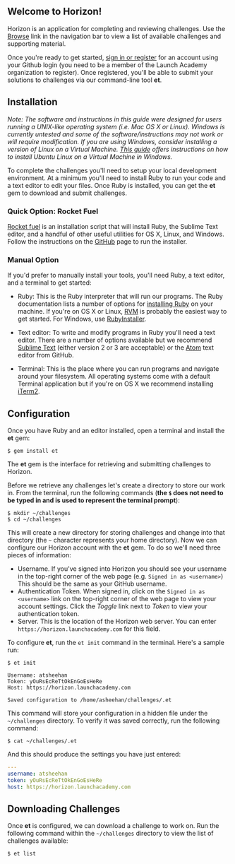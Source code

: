 ## Welcome to Horizon!

Horizon is an application for completing and reviewing challenges. Use the [Browse][browse] link in the navigation bar to view a list of available challenges and supporting material.

Once you're ready to get started, [sign in or register][sign_in] for an account using your Github login (you need to be a member of the Launch Academy organization to register). Once registered, you'll be able to submit your solutions to challenges via our command-line tool **et**.

## Installation

*Note: The software and instructions in this guide were designed for users running a UNIX-like operating system (i.e. Mac OS X or Linux). Windows is currently untested and some of the software/instructions may not work or will require modification. If you are using Windows, consider installing a version of Linux on a Virtual Machine. [This guide][ubuntu-vm] offers instructions on how to install Ubuntu Linux on a Virtual Machine in Windows.*

To complete the challenges you'll need to setup your local development environment. At a minimum you'll need to install Ruby to run your code and a text editor to edit your files. Once Ruby is installed, you can get the **et** gem to download and submit challenges.

### Quick Option: Rocket Fuel

[Rocket fuel][rocket-fuel] is an installation script that will install Ruby, the Sublime Text editor, and a handful of other useful utilities for OS X, Linux, and Windows. Follow the instructions on the [GitHub][rocket-fuel] page to run the installer.

### Manual Option

If you'd prefer to manually install your tools, you'll need Ruby, a text editor, and a terminal to get started:

* Ruby: This is the Ruby interpreter that will run our programs. The Ruby documentation lists a number of options for [installing Ruby][install-ruby] on your machine. If you're on OS X or Linux, [RVM][rvm] is probably the easiest way to get started. For Windows, use [RubyInstaller][ruby-installer].

* Text editor: To write and modify programs in Ruby you'll need a text editor. There are a number of options available but we recommend [Sublime Text][sublime-text] (either version 2 or 3 are acceptable) or the [Atom][atom] text editor from GitHub.

* Terminal: This is the place where you can run programs and navigate around your filesystem. All operating systems come with a default Terminal application but if you're on OS X we recommend installing [iTerm2][iterm2].

## Configuration

Once you have Ruby and an editor installed, open a terminal and install the **et** gem:

```no-highlight
$ gem install et
```

The **et** gem is the interface for retrieving and submitting challenges to Horizon.

Before we retrieve any challenges let's create a directory to store our work in. From the terminal, run the following commands (**the `$` does not need to be typed in and is used to represent the terminal prompt**):

```no-highlight
$ mkdir ~/challenges
$ cd ~/challenges
```

This will create a new directory for storing challenges and change into that directory (the `~` character represents your home directory). Now we can configure our Horizon account with the **et** gem. To do so we'll need three pieces of information:

* Username. If you've signed into Horizon you should see your username in the top-right corner of the web page (e.g. `Signed in as <username>`) This should be the same as your GitHub username.
* Authentication Token. When signed in, click on the `Signed in as <username>` link on the top-right corner of the web page to view your account settings. Click the *Toggle* link next to *Token* to view your authentication token.
* Server. This is the location of the Horizon web server. You can enter `https://horizon.launchacademy.com` for this field.

To configure **et**, run the `et init` command in the terminal. Here's a sample run:

```no-highlight
$ et init

Username: atsheehan
Token: yOuRsEcReTtOkEnGoEsHeRe
Host: https://horizon.launchacademy.com

Saved configuration to /home/asheehan/challenges/.et
```

This command will store your configuration in a hidden file under the `~/challenges` directory. To verify it was saved correctly, run the following command:

```no-highlight
$ cat ~/challenges/.et
```

And this should produce the settings you have just entered:

```yaml
---
username: atsheehan
token: yOuRsEcReTtOkEnGoEsHeRe
host: https://horizon.launchacademy.com
```

## Downloading Challenges

Once **et** is configured, we can download a challenge to work on. Run the following command within the `~/challenges` directory to view the list of challenges available:

```no-highlight
$ et list
```

[browse]: /lessons
[sign_in]: /session/new
[rocket-fuel]: https://github.com/LaunchAcademy/rocket-fuel
[install-ruby]: https://www.ruby-lang.org/en/installation/
[rvm]: http://rvm.io/
[ruby-installer]: http://rubyinstaller.org/
[sublime-text]: http://www.sublimetext.com/
[atom]: https://atom.io/
[iterm2]: http://iterm2.com/
[ubuntu-vm]: http://www.wikihow.com/Install-Ubuntu-on-VirtualBox
